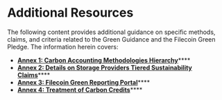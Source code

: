 # Additional Resources

The following content provides additional guidance on specific methods, claims, and criteria related to the Green Guidance and the Filecoin Green Pledge. The information herein covers:

* [**Annex 1: Carbon Accounting Methodologies Hierarchy**](../annex-1-carbon-accounting-methodologies-hierarchy.md)****
* [**Annex 2: Details on Storage Providers Tiered Sustainability Claims**](../annex-2-details-on-storage-providers-tiered-sustainability-claims.md)****
* [**Annex 3: Filecoin Green Reporting Portal**](../annex-3-filecoin-green-reporting-portal.md)****
* [**Annex 4: Treatment of Carbon Credits**](../annex-4-treatment-of-carbon-credits.md)****

